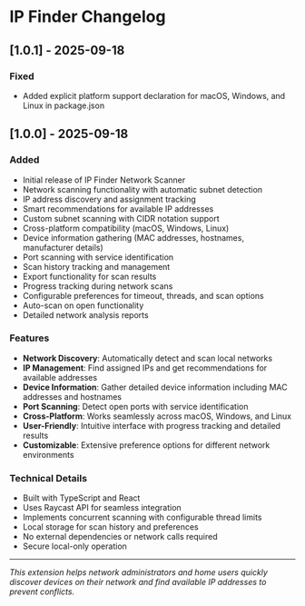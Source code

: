 # IP Finder Changelog

## [1.0.1] - 2025-09-18

### Fixed

- Added explicit platform support declaration for macOS, Windows, and Linux in package.json

## [1.0.0] - 2025-09-18

### Added

- Initial release of IP Finder Network Scanner
- Network scanning functionality with automatic subnet detection
- IP address discovery and assignment tracking
- Smart recommendations for available IP addresses
- Custom subnet scanning with CIDR notation support
- Cross-platform compatibility (macOS, Windows, Linux)
- Device information gathering (MAC addresses, hostnames, manufacturer details)
- Port scanning with service identification
- Scan history tracking and management
- Export functionality for scan results
- Progress tracking during network scans
- Configurable preferences for timeout, threads, and scan options
- Auto-scan on open functionality
- Detailed network analysis reports

### Features

- **Network Discovery**: Automatically detect and scan local networks
- **IP Management**: Find assigned IPs and get recommendations for available addresses
- **Device Information**: Gather detailed device information including MAC addresses and hostnames
- **Port Scanning**: Detect open ports with service identification
- **Cross-Platform**: Works seamlessly across macOS, Windows, and Linux
- **User-Friendly**: Intuitive interface with progress tracking and detailed results
- **Customizable**: Extensive preference options for different network environments

### Technical Details

- Built with TypeScript and React
- Uses Raycast API for seamless integration
- Implements concurrent scanning with configurable thread limits
- Local storage for scan history and preferences
- No external dependencies or network calls required
- Secure local-only operation

---

_This extension helps network administrators and home users quickly discover devices on their network and find available IP addresses to prevent conflicts._
